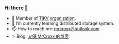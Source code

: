 ### Hi there 👋

- 🔭 Member of [TiKV](https://github.com/tikv/tikv) [organization](https://github.com/tikv).
- 🌱 I’m currently learning distributed storage system.
- 📫 How to reach me: [mrcroxx@outlook.com](mailto:mrcroxx@outlook.com)
- ✨ Blog: [叉鸽 MrCroxx 的博客](https://blog.mrcroxx.com)

<!--START_SECTION:waka-->
<!--END_SECTION:waka-->

<!--
**MrCroxx/MrCroxx** is a ✨ _special_ ✨ repository because its `README.md` (this file) appears on your GitHub profile.

Here are some ideas to get you started:

- 🔭 I’m currently working on ...
- 🌱 I’m currently learning ...
- 👯 I’m looking to collaborate on ...
- 🤔 I’m looking for help with ...
- 💬 Ask me about ...
- 📫 How to reach me: ...
- 😄 Pronouns: ...
- ⚡ Fun fact: ...
-->
